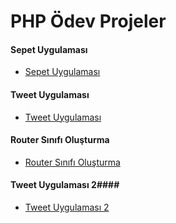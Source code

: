 # PHP Ödev Projeler

#### Sepet Uygulaması ####
- [Sepet Uygulaması](php-proje-sepet/)
#### Tweet Uygulaması ####
- [Tweet Uygulaması](php-proje-tweet/)
#### Router Sınıfı Oluşturma ####
- [Router Sınıfı Oluşturma](php-proje-router/)
#### Tweet Uygulaması 2####
- [Tweet Uygulaması 2](php-proje-tweet-advanced/)
